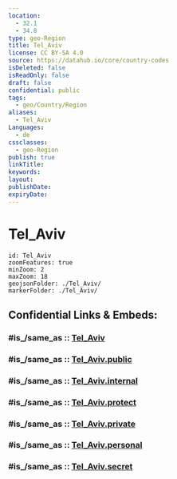 ```yaml
---
location:
  - 32.1
  - 34.8
type: geo-Region
title: Tel_Aviv
license: CC BY-SA 4.0
source: https://datahub.io/core/country-codes
isDeleted: false
isReadOnly: false
draft: false
confidential: public
tags:
  - geo/Country/Region
aliases:
  - Tel_Aviv
Languages:
  - de
cssclasses:
  - geo-Region
publish: true
linkTitle:
keywords:
layout:
publishDate:
expiryDate:
---
```


# Tel_Aviv

```leaflet
id: Tel_Aviv
zoomFeatures: true 
minZoom: 2 
maxZoom: 18
geojsonFolder: ./Tel_Aviv/
markerFolder: ./Tel_Aviv/
```


## Confidential Links & Embeds: 

### #is_/same_as :: [Tel_Aviv](/_Standards/Earth/Continent/Asia/Asia~West/Israel/Districts~Israel/Tel_Aviv.md) 

### #is_/same_as :: [Tel_Aviv.public](/_public/Earth/Continent/Asia/Asia~West/Israel/Districts~Israel/Tel_Aviv.public.md) 

### #is_/same_as :: [Tel_Aviv.internal](/_internal/Earth/Continent/Asia/Asia~West/Israel/Districts~Israel/Tel_Aviv.internal.md) 

### #is_/same_as :: [Tel_Aviv.protect](/_protect/Earth/Continent/Asia/Asia~West/Israel/Districts~Israel/Tel_Aviv.protect.md) 

### #is_/same_as :: [Tel_Aviv.private](/_private/Earth/Continent/Asia/Asia~West/Israel/Districts~Israel/Tel_Aviv.private.md) 

### #is_/same_as :: [Tel_Aviv.personal](/_personal/Earth/Continent/Asia/Asia~West/Israel/Districts~Israel/Tel_Aviv.personal.md) 

### #is_/same_as :: [Tel_Aviv.secret](/_secret/Earth/Continent/Asia/Asia~West/Israel/Districts~Israel/Tel_Aviv.secret.md)


